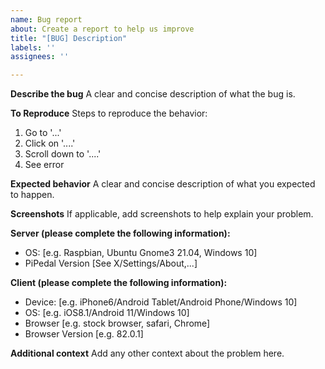 ```yaml
---
name: Bug report
about: Create a report to help us improve
title: "[BUG] Description"
labels: ''
assignees: ''

---
```


**Describe the bug**
A clear and concise description of what the bug is.

**To Reproduce**
Steps to reproduce the behavior:
1. Go to '...'
2. Click on '....'
3. Scroll down to '....'
4. See error

**Expected behavior**
A clear and concise description of what you expected to happen.

**Screenshots**
If applicable, add screenshots to help explain your problem.

**Server (please complete the following information):**
 - OS: [e.g. Raspbian, Ubuntu Gnome3 21.04, Windows 10]
 - PiPedal Version [See X/Settings/About,...]

**Client (please complete the following information):**
 - Device: [e.g. iPhone6/Android Tablet/Android Phone/Windows 10]
 - OS: [e.g. iOS8.1/Android 11/Windows 10]
 - Browser [e.g. stock browser, safari, Chrome]
 - Browser Version [e.g. 82.0.1]

**Additional context**
Add any other context about the problem here.
